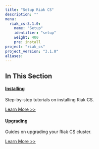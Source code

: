 ```yaml
---
title: "Setup Riak CS"
description: ""
menu:
  riak_cs-3.1.0:
    name: "Setup"
    identifier: "setup"
    weight: 400
    pre: install
project: "riak_cs"
project_version: "3.1.0"
aliases:
---
```


[install index]: ../setup/installing
[upgrade index]: ../setup/upgrading

## In This Section

#### [Installing][install index]

Step-by-step tutorials on installing Riak CS.

[Learn More >>][install index]

#### [Upgrading][upgrade index]

Guides on upgrading your Riak CS cluster.

[Learn More >>][upgrade index]
